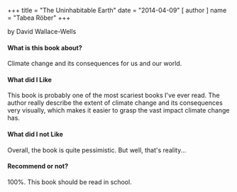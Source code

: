 +++
title = "The Uninhabitable Earth"
date = "2014-04-09"
[ author ]
  name = "Tabea Röber"
+++

by David Wallace-Wells


#### What is this book about?

Climate change and its consequences for us and our world.


#### What did I Like

This book is probably one of the most scariest books I've ever read. The author really describe the extent of climate change and its consequences very visually, which makes it easier to grasp the vast impact climate change has.


#### What did I not Like

Overall, the book is quite pessimistic. But well, that's reality...


#### Recommend or not?

100%. This book should be read in school.
